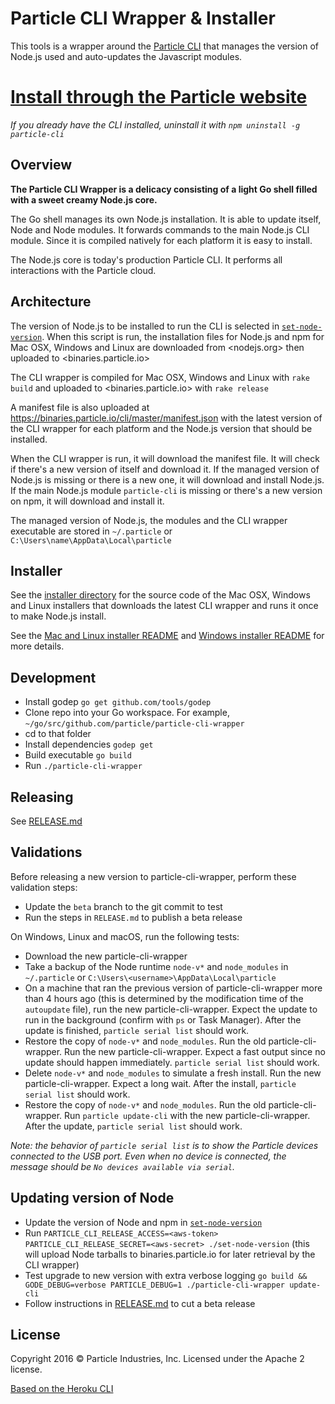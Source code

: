 # Particle CLI Wrapper & Installer

This tools is a wrapper around the [Particle CLI](https://github.com/particle-iot/particle-cli) that manages the version of Node.js used and auto-updates the Javascript modules.

# [Install through the Particle website](https://www.particle.io/cli)

_If you already have the CLI installed, uninstall it with `npm uninstall -g particle-cli`_

## Overview

**The Particle CLI Wrapper is a delicacy consisting of a light Go shell filled with a sweet creamy Node.js core.**

The Go shell manages its own Node.js installation. It is able to update itself, Node and Node modules. It forwards commands to the main Node.js CLI module. Since it is compiled natively for each platform it is easy to install.

The Node.js core is today's production Particle CLI. It performs all interactions with the Particle cloud.

## Architecture

The version of Node.js to be installed to run the CLI is selected in [`set-node-version`](/set-node-version). When this script is run, the installation files for Node.js and npm for Mac OSX, Windows and Linux are downloaded from <nodejs.org> then uploaded to <binaries.particle.io>

The CLI wrapper is compiled for Mac OSX, Windows and Linux with `rake build` and uploaded to <binaries.particle.io> with `rake release`

A manifest file is also uploaded at <https://binaries.particle.io/cli/master/manifest.json> with the latest version of the CLI wrapper for each platform and the Node.js version that should be installed.

When the CLI wrapper is run, it will download the manifest file. It will check if there's a new version of itself and download it. If the managed version of Node.js is missing or there is a new one, it will download and install Node.js. If the main Node.js module `particle-cli` is missing or there's a new version on npm, it will download and install it.

The managed version of Node.js, the modules and the CLI wrapper executable are stored in `~/.particle` or `C:\Users\name\AppData\Local\particle`

## Installer

See the [installer directory](/installer) for the source code of the Mac OSX, Windows and Linux installers that downloads the latest CLI wrapper and runs it once to make Node.js install.

See the [Mac and Linux installer README](/installer/unix/README.md) and [Windows installer README](/installer/windows/README.md) for more details.

## Development

- Install godep `go get github.com/tools/godep`
- Clone repo into your Go workspace. For example, `~/go/src/github.com/particle/particle-cli-wrapper`
- cd to that folder
- Install dependencies `godep get`
- Build executable `go build`
- Run `./particle-cli-wrapper`

## Releasing

See [RELEASE.md](RELEASE.md)

## Validations

Before releasing a new version to particle-cli-wrapper, perform these validation steps:

- Update the `beta` branch to the git commit to test
- Run the steps in `RELEASE.md` to publish a beta release

On Windows, Linux and macOS, run the following tests:
- Download the new particle-cli-wrapper
- Take a backup of the Node runtime `node-v*` and `node_modules` in `~/.particle` or `C:\Users\<username>\AppData\Local\particle`
- On a machine that ran the previous version of particle-cli-wrapper more than 4 hours ago (this is determined by the modification time of the `autoupdate` file), run the new particle-cli-wrapper. Expect the update to run in the background (confirm with `ps` or Task Manager). After the update is finished, `particle serial list` should work.
- Restore the copy of `node-v*` and `node_modules`. Run the old particle-cli-wrapper. Run the new particle-cli-wrapper. Expect a fast output since no update should happen immediately. `particle serial list` should work.
- Delete `node-v*` and `node_modules` to simulate a fresh install. Run the new particle-cli-wrapper. Expect a long wait. After the install, `particle serial list` should work.
- Restore the copy of `node-v*` and `node_modules`. Run the old particle-cli-wrapper. Run `particle update-cli` with the new particle-cli-wrapper. After the update, `particle serial list` should work.

_Note: the behavior of `particle serial list` is to show the Particle devices connected to the USB port. Even when no device is connected, the message should be `No devices available via serial`._

## Updating version of Node

- Update the version of Node and npm in [`set-node-version`](set-node-version)
- Run `PARTICLE_CLI_RELEASE_ACCESS=<aws-token> PARTICLE_CLI_RELEASE_SECRET=<aws-secret> ./set-node-version` (this will upload Node tarballs to binaries.particle.io for later retrieval by the CLI wrapper)
- Test upgrade to new version with extra verbose logging `go build && GODE_DEBUG=verbose PARTICLE_DEBUG=1 ./particle-cli-wrapper update-cli`
- Follow instructions in [RELEASE.md](RELEASE.md) to cut a beta release

## License

Copyright 2016 © Particle Industries, Inc. Licensed under the Apache 2 license.

[Based on the Heroku CLI](https://github.com/heroku/heroku-cli)

